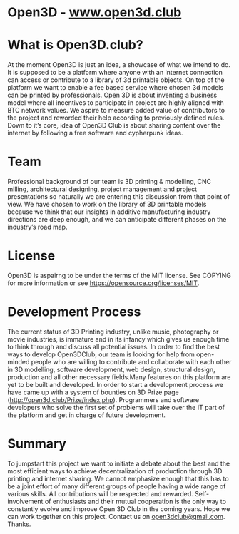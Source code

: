 # Open3D - www.open3d.club

# What is Open3D.club?

At the moment Open3D is just an idea, a showcase of what we intend to do. It is supposed to be a platform where anyone with an internet connection can access or contribute to a library of 3d printable objects. On top of the platform we want to enable a fee based service where chosen 3d models can be printed by professionals. Open 3D is about inventing a business model where all incentives to participate in project are highly aligned with BTC network values. We aspire to measure added value of contributors to the project and reworded their help according to previously defined rules. Down to it’s core, idea of Open3D Club is about sharing content over the internet by following a free software and cypherpunk ideas.  

# Team

Professional background of our team is 3D printing & modelling, CNC milling, architectural designing, project management and project presentations so naturally we are entering this discussion from that point of view. We have chosen to work on the library of 3D printable models because we think that our insights in additive manufacturing industry directions are deep enough, and we can anticipate different phases on the industry’s road map. 

# License

Open3D is aspairng to be under the terms of the MIT license. See COPYING for more information or see https://opensource.org/licenses/MIT.

# Development Process

The current status of 3D Printing industry, unlike music, photography or movie industries, is immature and in its infancy which gives us enough time to think through and discuss all potential issues. In order to find the best ways to develop Open3DClub, our team is looking for help from open-minded people who are willing to contribute and collaborate with each other in 3D modelling, software development, web design, structural design, production and all other necessary fields.Many features on this platform are yet to be built and developed. 
In order to start a development process we have came up with a system of bounties on 3D Prize page (http://open3d.club/Prize/index.php). Programmers and software developers who solve the first set of problems will take over the IT part of the platform and get in charge of future development.

# Summary

To jumpstart this project we want to initiate a debate about the best and the most efficient ways to achieve decentralization of production through 3D printing and internet sharing. We cannot emphasize enough that this has to be a joint effort of many different groups of people having a wide range of various skills. All contributions will be respected and rewarded. Self-involvement of enthusiasts and their mutual cooperation is the only way to constantly evolve and improve Open 3D Club in the coming years. Hope we can work together on this project. Contact us on open3dclub@gmail.com. Thanks.
